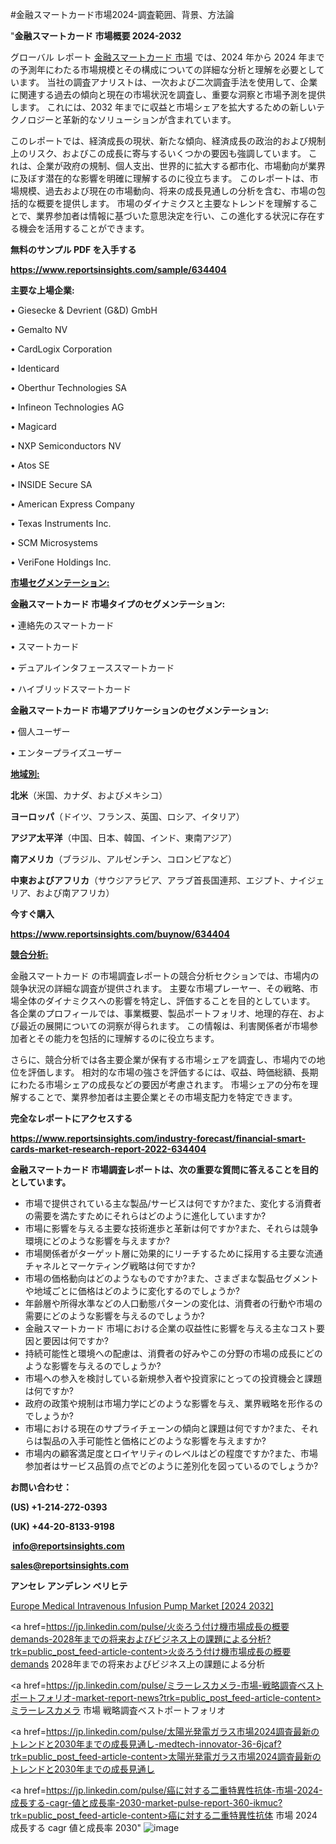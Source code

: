 #金融スマートカード市場2024-調査範囲、背景、方法論

"<strong>金融スマートカード 市場概要 2024-2032</strong>

グローバル レポート <a href=https://www.reportsinsights.com/sample/634404>金融スマートカード 市場</a> では、2024 年から 2024 年までの予測年にわたる市場規模とその構成についての詳細な分析と理解を必要としています。 当社の調査アナリストは、一次および二次調査手法を使用して、企業に関連する過去の傾向と現在の市場状況を調査し、重要な洞察と市場予測を提供します。 これには、2032 年までに収益と市場シェアを拡大​​するための新しいテクノロジーと革新的なソリューションが含まれています。

このレポートでは、経済成長の現状、新たな傾向、経済成長の政治的および規制上のリスク、およびこの成長に寄与するいくつかの要因も強調しています。 これは、企業が政府の規制、個人支出、世界的に拡大する都市化、市場動向が業界に及ぼす潜在的な影響を明確に理解するのに役立ちます。 このレポートは、市場規模、過去および現在の市場動向、将来の成長見通しの分析を含む、市場の包括的な概要を提供します。 市場のダイナミクスと主要なトレンドを理解することで、業界参加者は情報に基づいた意思決定を行い、この進化する状況に存在する機会を活用することができます。

<strong><b>無料のサンプル PDF を入手する</b></strong>

<a href=https://www.reportsinsights.com/sample/634404><strong><u>https://www.reportsinsights.com/sample/634404</u></strong></a>

<strong>主要な上場企業:</strong>

• Giesecke & Devrient (G&D) GmbH

• Gemalto NV

• CardLogix Corporation

• Identicard

• Oberthur Technologies SA

• Infineon Technologies AG

• Magicard

• NXP Semiconductors NV

• Atos SE

• INSIDE Secure SA

• American Express Company

• Texas Instruments Inc.

• SCM Microsystems

• VeriFone Holdings Inc.

<strong><u>市場セグメンテーション</u></strong><strong><u>:</u></strong>

<strong>金融スマートカード 市場タイプのセグメンテーション:</strong>

• 連絡先のスマートカード

• スマートカード

• デュアルインタフェーススマートカード

• ハイブリッドスマートカード

<strong>金融スマートカード 市場アプリケーションのセグメンテーション:</strong>

• 個人ユーザー

• エンタープライズユーザー

<strong><u>地域別</u></strong><strong><u>:</u></strong>

<strong>北米</strong>（米国、カナダ、およびメキシコ）

<strong>ヨーロッパ</strong>（ドイツ、フランス、英国、ロシア、イタリア）

<strong>アジア太平洋</strong>（中国、日本、韓国、インド、東南アジア）

<strong>南アメリカ</strong>（ブラジル、アルゼンチン、コロンビアなど）

<strong>中東およびアフリカ</strong>（サウジアラビア、アラブ首長国連邦、エジプト、ナイジェリア、および南アフリカ）

<strong>今すぐ購入</strong>

<a href=https://www.reportsinsights.com/buynow/634404><strong><u>https://www.reportsinsights.com/buynow/634404</u></strong></a>

<strong><u>競合分析:</u></strong>

金融スマートカード の市場調査レポートの競合分析セクションでは、市場内の競争状況の詳細な調査が提供されます。 主要な市場プレーヤー、その戦略、市場全体のダイナミクスへの影響を特定し、評価することを目的としています。 各企業のプロフィールでは、事業概要、製品ポートフォリオ、地理的存在、および最近の展開についての洞察が得られます。 この情報は、利害関係者が市場参加者とその能力を包括的に理解するのに役立ちます。

さらに、競合分析では各主要企業が保有する市場シェアを調査し、市場内での地位を評価します。 相対的な市場の強さを評価するには、収益、時価総額、長期にわたる市場シェアの成長などの要因が考慮されます。 市場シェアの分布を理解することで、業界参加者は主要企業とその市場支配力を特定できます。

<strong>完全なレポートにアクセスする</strong>

<a href=https://www.reportsinsights.com/industry-forecast/financial-smart-cards-market-research-report-2022-634404><strong><u><b>https://www.reportsinsights.com/industry-forecast/financial-smart-cards-market-research-report-2022-634404</b></u></strong></a>

<strong><b>金融スマートカード 市場調査レポートは、次の重要な質問に答えることを目的としています。</b></strong>
<ul>
  <li>市場で提供されている主な製品/サービスは何ですか?また、変化する消費者の需要を満たすためにそれらはどのように進化していますか?</li>
  <li>市場に影響を与える主要な技術進歩と革新は何ですか?また、それらは競争環境にどのような影響を与えますか?</li>
  <li>市場関係者がターゲット層に効果的にリーチするために採用する主要な流通チャネルとマーケティング戦略は何ですか?</li>
  <li>市場の価格動向はどのようなものですか?また、さまざまな製品セグメントや地域ごとに価格はどのように変化するのでしょうか?</li>
  <li>年齢層や所得水準などの人口動態パターンの変化は、消費者の行動や市場の需要にどのような影響を与えるのでしょうか?</li>
  <li>金融スマートカード 市場における企業の収益性に影響を与える主なコスト要因と要因は何ですか?</li>
  <li>持続可能性と環境への配慮は、消費者の好みやこの分野の市場の成長にどのような影響を与えるのでしょうか?</li>
  <li>市場への参入を検討している新規参入者や投資家にとっての投資機会と課題は何ですか?</li>
  <li>政府の政策や規制は市場力学にどのような影響を与え、業界戦略を形作るのでしょうか?</li>
  <li>市場における現在のサプライチェーンの傾向と課題は何ですか?また、それらは製品の入手可能性と価格にどのような影響を与えますか?</li>
  <li>市場内の顧客満足度とロイヤリティのレベルはどの程度ですか?また、市場参加者はサービス品質の点でどのように差別化を図っているのでしょうか?</li>
</ul>
<strong>お問い合わせ：</strong>

<strong>(US) +1-214-272-0393</strong>

<strong>(UK) +44-20-8133-9198</strong>

<strong> </strong><a href=info@reportsinsights.com><strong><u>info@reportsinsights.com</u></strong></a>

<a href=sales@reportsinsights.com><strong><u>sales@reportsinsights.com</u></strong></a>

<strong>アンセレ アンデレン ベリヒテ</strong>

<a href=https://www.linkedin.com/pulse/europe-medical-intravenous-infusion-pump-markets-ribmf/>Europe Medical Intravenous Infusion Pump Market [2024 2032]</a>

<a href=https://jp.linkedin.com/pulse/火炎ろう付け機市場成長の概要demands-2028年までの将来およびビジネス上の課題による分析?trk=public_post_feed-article-content>火炎ろう付け機市場成長の概要demands 2028年までの将来およびビジネス上の課題による分析</a>

<a href=https://jp.linkedin.com/pulse/ミラーレスカメラ-市場-戦略調査ベストポートフォリオ-market-report-news?trk=public_post_feed-article-content>ミラーレスカメラ 市場 戦略調査ベストポートフォリオ</a>

<a href=https://jp.linkedin.com/pulse/太陽光発電ガラス市場2024調査最新のトレンドと2030年までの成長見通し-medtech-innovator-36-6jcaf?trk=public_post_feed-article-content>太陽光発電ガラス市場2024調査最新のトレンドと2030年までの成長見通し</a>

<a href=https://jp.linkedin.com/pulse/癌に対する二重特異性抗体-市場-2024-成長する-cagr-値と成長率-2030-market-pulse-report-360-ikmuc?trk=public_post_feed-article-content>癌に対する二重特異性抗体 市場 2024 成長する cagr 値と成長率 2030</a>"
![image](https://github.com/aakesh123242/RIMarket/assets/158431203/254f80c0-0725-4473-ba82-cd7f88c53126)
